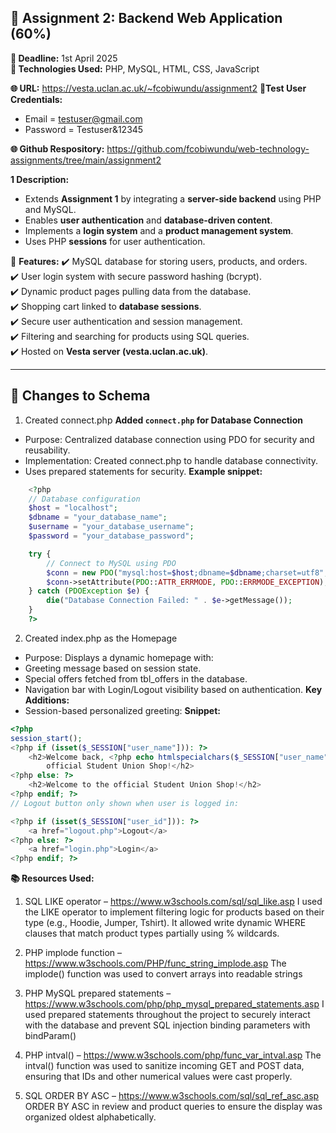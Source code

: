 
## 📂 Assignment 2: Backend Web Application (60%)
**📅 Deadline:** 1st April 2025  
**📌 Technologies Used:** PHP, MySQL, HTML, CSS, JavaScript  

**🌐 URL:** https://vesta.uclan.ac.uk/~fcobiwundu/assignment2
**👤Test User Credentials:** 
- Email = testuser@gmail.com 
- Password = Testuser&12345

**🌐 Github Respository:** https://github.com/fcobiwundu/web-technology-assignments/tree/main/assignment2

**1 Description:**
- Extends **Assignment 1** by integrating a **server-side backend** using PHP and MySQL.
- Enables **user authentication** and **database-driven content**.
- Implements a **login system** and a **product management system**.
- Uses PHP **sessions** for user authentication.

📌 **Features:**
✔️ MySQL database for storing users, products, and orders.  
✔️ User login system with secure password hashing (bcrypt).  
✔️ Dynamic product pages pulling data from the database.  
✔️ Shopping cart linked to **database sessions**.  
✔️ Secure user authentication and session management.  
✔️ Filtering and searching for products using SQL queries.  
✔️ Hosted on **Vesta server (vesta.uclan.ac.uk)**.  

---

## 🔧 Changes to Schema

1. Created connect.php 
**Added `connect.php` for Database Connection** 
 - Purpose: Centralized database connection using PDO for security and reusability.
 - Implementation: Created connect.php to handle database connectivity.
 - Uses prepared statements for security.
**Example snippet:**
```php
    <?php
    // Database configuration
    $host = "localhost"; 
    $dbname = "your_database_name";
    $username = "your_database_username";
    $password = "your_database_password";

    try {
        // Connect to MySQL using PDO
        $conn = new PDO("mysql:host=$host;dbname=$dbname;charset=utf8", $username,  $password);
        $conn->setAttribute(PDO::ATTR_ERRMODE, PDO::ERRMODE_EXCEPTION);
    } catch (PDOException $e) {
        die("Database Connection Failed: " . $e->getMessage());
    }
    ?>
```

2. Created index.php as the Homepage
 - Purpose: Displays a dynamic homepage with:
 - Greeting message based on session state.
 - Special offers fetched from tbl_offers in the database.
 - Navigation bar with Login/Logout visibility based on authentication.
**Key Additions:**
 - Session-based personalized greeting:
**Snippet:**
```php
<?php
session_start();
<?php if (isset($_SESSION["user_name"])): ?>
    <h2>Welcome back, <?php echo htmlspecialchars($_SESSION["user_name"]); ?> to the 
        official Student Union Shop!</h2>
<?php else: ?>
    <h2>Welcome to the official Student Union Shop!</h2>
<?php endif; ?>
// Logout button only shown when user is logged in:

<?php if (isset($_SESSION["user_id"])): ?>
    <a href="logout.php">Logout</a>
<?php else: ?>
    <a href="login.php">Login</a>
<?php endif; ?>
```

**📚 Resources Used:**
1. SQL LIKE operator – https://www.w3schools.com/sql/sql_like.asp
I used the LIKE operator to implement filtering logic for products based on their type (e.g., Hoodie, Jumper, Tshirt).
It allowed write dynamic WHERE clauses that match product types partially using % wildcards.

2. PHP implode function – https://www.w3schools.com/PHP/func_string_implode.asp
The implode() function was used to convert arrays into readable strings

3. PHP MySQL prepared statements – https://www.w3schools.com/php/php_mysql_prepared_statements.asp
I used prepared statements throughout the project to securely interact with the database and prevent SQL injection binding parameters with bindParam()

4. PHP intval() – https://www.w3schools.com/php/func_var_intval.asp
The intval() function was used to sanitize incoming GET and POST data, ensuring that IDs and other numerical values were cast properly.

5. SQL ORDER BY ASC – https://www.w3schools.com/sql/sql_ref_asc.asp
ORDER BY ASC in review and product queries to ensure the display was organized oldest  alphabetically.